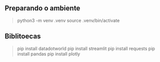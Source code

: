 ## Preparando o ambiente

> python3 -m venv .venv
> source .venv/bin/activate

## Biblitoecas

> pip install datadotworld
> pip install streamlit
> pip install requests
> pip install pandas
> pip install plotly